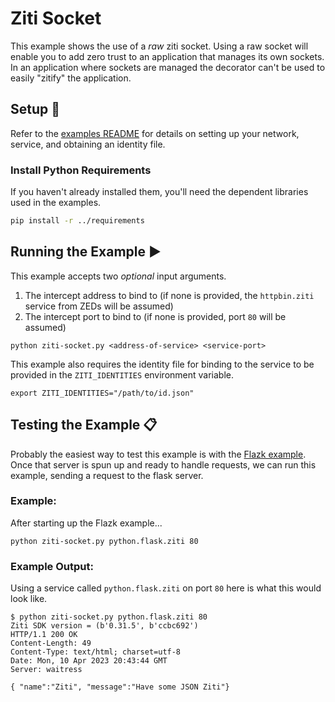 # Ziti Socket
This example shows the use of a _raw_ ziti socket. Using a raw socket will enable you to add zero trust to an 
application that manages its own sockets. In an application where sockets are managed the decorator can't be used to 
easily "zitify" the application.

## Setup :wrench:
Refer to the [examples README](../README.md) for details on setting up your network, service, and obtaining an identity 
file.

### Install Python Requirements
If you haven't already installed them, you'll need the dependent libraries used in the examples.
  ```bash
  pip install -r ../requirements
  ```

## Running the Example :arrow_forward:
This example accepts two _optional_ input arguments.
1. The intercept address to bind to (if none is provided, the `httpbin.ziti` service from ZEDs will be assumed)
2. The intercept port to bind to (if none is provided, port `80` will be assumed)
```shell
python ziti-socket.py <address-of-service> <service-port>
```
This example also requires the identity file for binding to the service to be provided in the `ZITI_IDENTITIES` 
environment variable.
```shell
export ZITI_IDENTITIES="/path/to/id.json"
```

## Testing the Example :clipboard:
Probably the easiest way to test this example is with the [Flazk example](../flask-of-ziti). Once that server is spun 
up and ready to handle requests, we can run this example, sending a request to the flask server.

### Example:
After starting up the Flazk example...
```shell
python ziti-socket.py python.flask.ziti 80
```

### Example Output:
Using a service called `python.flask.ziti` on port `80` here is what this would look like.
```shell
$ python ziti-socket.py python.flask.ziti 80
Ziti SDK version = (b'0.31.5', b'ccbc692')
HTTP/1.1 200 OK
Content-Length: 49
Content-Type: text/html; charset=utf-8
Date: Mon, 10 Apr 2023 20:43:44 GMT
Server: waitress

{ "name":"Ziti", "message":"Have some JSON Ziti"}

```